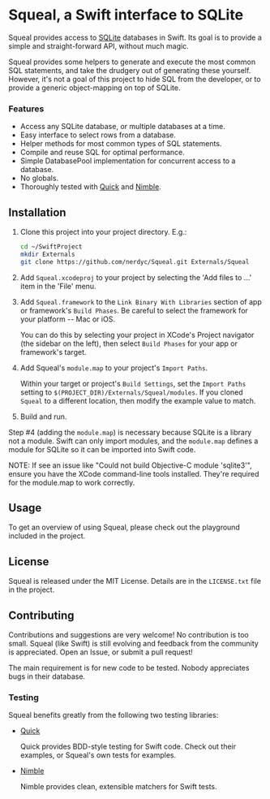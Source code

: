 # Squeal, a Swift interface to SQLite

Squeal provides access to [SQLite](http://www.sqlite.org/) databases in Swift. Its goal is to provide a
simple and straight-forward API, without much magic.
    
Squeal provides some helpers to generate and execute the most common SQL statements, and take the drudgery out of generating these yourself. However, it's not a goal of this project to hide SQL from the developer, or to provide a generic object-mapping on top of SQLite.

### Features

* Access any SQLite database, or multiple databases at a time.
* Easy interface to select rows from a database.
* Helper methods for most common types of SQL statements.
* Compile and reuse SQL for optimal performance.
* Simple DatabasePool implementation for concurrent access to a database.
* No globals.
* Thoroughly tested with [Quick](https://github.com/Quick/Quick) and [Nimble](https://github.com/Quick/Nimble).

## Installation

1.  Clone this project into your project directory. E.g.:

    ```bash
    cd ~/SwiftProject
    mkdir Externals
    git clone https://github.com/nerdyc/Squeal.git Externals/Squeal
    ```

2.  Add `Squeal.xcodeproj` to your project by selecting the 'Add files to ...' item in the 'File' menu.

3.  Add `Squeal.framework` to the `Link Binary With Libraries` section of app or framework's `Build Phases`. Be
    careful to select the framework for your platform -- Mac or iOS.
    
    You can do this by selecting your project in XCode's Project navigator (the sidebar on the left), then select
    `Build Phases` for your app or framework's target.

4.  Add Squeal's `module.map` to your project's `Import Paths`.
    
    Within your target or project's `Build Settings`, set the `Import Paths` setting to
    `$(PROJECT_DIR)/Externals/Squeal/modules`. If you cloned `Squeal` to a different location, then modify the
    example value to match.

5.  Build and run.


Step #4 (adding the `module.map`) is necessary because SQLite is a library not a module. Swift can only import 
modules, and the `module.map` defines a module for SQLite so it can be imported into Swift code.

NOTE: If see an issue like "Could not build Objective-C module 'sqlite3'", ensure you have the XCode command-line tools installed. They're required for the module.map to work correctly.

## Usage

To get an overview of using Squeal, please check out the playground included in the project.

## License

Squeal is released under the MIT License. Details are in the `LICENSE.txt` file in the project.

## Contributing

Contributions and suggestions are very welcome! No contribution is too small. Squeal (like Swift) is still evolving and feedback from the community is appreciated. Open an Issue, or submit a pull request!

The main requirement is for new code to be tested. Nobody appreciates bugs in their database.

### Testing

Squeal benefits greatly from the following two testing libraries:

* [Quick](https://github.com/Quick/Quick)
  
  Quick provides BDD-style testing for Swift code. Check out their examples, or Squeal's own tests for examples.
  
* [Nimble](https://github.com/Quick/Nimble)
  
  Nimble provides clean, extensible matchers for Swift tests.

